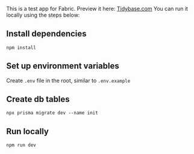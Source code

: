 This is a test app for Fabric.
Preview it here: [Tidybase.com](https://www.tidybase.com)
You can run it locally using the steps below:

## Install dependencies
`npm install`

## Set up environment variables
Create `.env` file in the root, similar to `.env.example`

## Create db tables
`npx prisma migrate dev --name init`

## Run locally
`npm run dev`